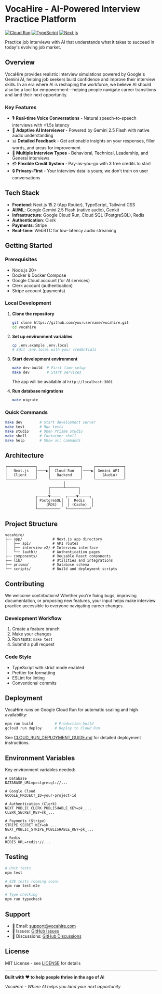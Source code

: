 # VocaHire - AI-Powered Interview Practice Platform

[![Cloud Run](https://img.shields.io/badge/deployed%20on-Cloud%20Run-blue)](https://vocahire.com)
[![TypeScript](https://img.shields.io/badge/TypeScript-5.0-blue)](https://www.typescriptlang.org/)
[![Next.js](https://img.shields.io/badge/Next.js-15.2-black)](https://nextjs.org/)

Practice job interviews with AI that understands what it takes to succeed in today's evolving job market.

## Overview

VocaHire provides realistic interview simulations powered by Google's Gemini AI, helping job seekers build confidence and improve their interview skills. In an era where AI is reshaping the workforce, we believe AI should also be a tool for empowerment—helping people navigate career transitions and land their next opportunity.

### Key Features

- 🎙️ **Real-time Voice Conversations** - Natural speech-to-speech interviews with <1.5s latency
- 🧠 **Adaptive AI Interviewer** - Powered by Gemini 2.5 Flash with native audio understanding
- 📊 **Detailed Feedback** - Get actionable insights on your responses, filler words, and areas for improvement
- 🎯 **Multiple Interview Types** - Behavioral, Technical, Leadership, and General interviews
- 💳 **Flexible Credit System** - Pay-as-you-go with 3 free credits to start
- 🔒 **Privacy-First** - Your interview data is yours; we don't train on user conversations

## Tech Stack

- **Frontend**: Next.js 15.2 (App Router), TypeScript, Tailwind CSS
- **AI/ML**: Google Gemini 2.5 Flash (native audio), Genkit
- **Infrastructure**: Google Cloud Run, Cloud SQL (PostgreSQL), Redis
- **Authentication**: Clerk
- **Payments**: Stripe
- **Real-time**: WebRTC for low-latency audio streaming

## Getting Started

### Prerequisites

- Node.js 20+
- Docker & Docker Compose
- Google Cloud account (for AI services)
- Clerk account (authentication)
- Stripe account (payments)

### Local Development

1. **Clone the repository**
   ```bash
   git clone https://github.com/yourusername/vocahire.git
   cd vocahire
   ```

2. **Set up environment variables**
   ```bash
   cp .env.example .env.local
   # Edit .env.local with your credentials
   ```

3. **Start development environment**
   ```bash
   make dev-build  # First time setup
   make dev        # Start services
   ```

   The app will be available at `http://localhost:3001`

4. **Run database migrations**
   ```bash
   make migrate
   ```

### Quick Commands

```bash
make dev        # Start development server
make test       # Run tests
make studio     # Open Prisma Studio
make shell      # Container shell
make help       # Show all commands
```

## Architecture

```
┌─────────────┐     ┌──────────────┐     ┌─────────────┐
│   Next.js   │────▶│  Cloud Run   │────▶│ Gemini API  │
│   Client    │     │   Backend    │     │   (Audio)   │
└─────────────┘     └──────────────┘     └─────────────┘
                           │
                    ┌──────┴──────┐
                    │             │
              ┌─────▼────┐  ┌────▼─────┐
              │ PostgreSQL│  │  Redis   │
              │    (RDS)  │  │ (Cache)  │
              └──────────┘  └──────────┘
```

## Project Structure

```
vocahire/
├── app/              # Next.js app directory
│   ├── api/          # API routes
│   ├── interview-v2/ # Interview interface
│   └── (auth)/       # Authentication pages
├── components/       # Reusable React components
├── lib/              # Utilities and integrations
├── prisma/           # Database schema
└── scripts/          # Build and deployment scripts
```

## Contributing

We welcome contributions! Whether you're fixing bugs, improving documentation, or proposing new features, your input helps make interview practice accessible to everyone navigating career changes.

### Development Workflow

1. Create a feature branch
2. Make your changes
3. Run tests: `make test`
4. Submit a pull request

### Code Style

- TypeScript with strict mode enabled
- Prettier for formatting
- ESLint for linting
- Conventional commits

## Deployment

VocaHire runs on Google Cloud Run for automatic scaling and high availability:

```bash
npm run build          # Production build
gcloud run deploy      # Deploy to Cloud Run
```

See [CLOUD_RUN_DEPLOYMENT_GUIDE.md](./CLOUD_RUN_DEPLOYMENT_GUIDE.md) for detailed deployment instructions.

## Environment Variables

Key environment variables needed:

```env
# Database
DATABASE_URL=postgresql://...

# Google Cloud
GOOGLE_PROJECT_ID=your-project-id

# Authentication (Clerk)
NEXT_PUBLIC_CLERK_PUBLISHABLE_KEY=pk_...
CLERK_SECRET_KEY=sk_...

# Payments (Stripe)
STRIPE_SECRET_KEY=sk_...
NEXT_PUBLIC_STRIPE_PUBLISHABLE_KEY=pk_...

# Redis
REDIS_URL=redis://...
```

## Testing

```bash
# Unit tests
npm test

# E2E tests (coming soon)
npm run test:e2e

# Type checking
npm run typecheck
```

## Support

- 📧 Email: support@vocahire.com
- 🐛 Issues: [GitHub Issues](https://github.com/yourusername/vocahire/issues)
- 💬 Discussions: [GitHub Discussions](https://github.com/yourusername/vocahire/discussions)

## License

MIT License - see [LICENSE](./LICENSE) for details

---

**Built with ❤️ to help people thrive in the age of AI**

*VocaHire - Where AI helps you land your next opportunity*